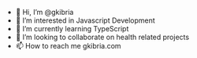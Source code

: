 - 👋 Hi, I’m @gkibria
- 👀 I’m interested in Javascript Development
- 🌱 I’m currently learning TypeScript
- 💞️ I’m looking to collaborate on health related projects
- 📫 How to reach me gkibria.com

<!---
gkibria/gkibria is a ✨ special ✨ repository because its `README.md` (this file) appears on your GitHub profile.
You can click the Preview link to take a look at your changes.
--->
